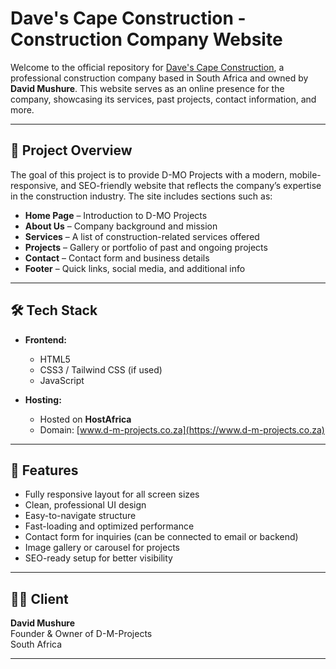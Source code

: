 # Dave's Cape Construction - Construction Company Website

Welcome to the official repository for [Dave's Cape Construction](https://www.d-m-projects.co.za), a professional construction company based in South Africa and owned by **David Mushure**. This website serves as an online presence for the company, showcasing its services, past projects, contact information, and more.

---

## 📌 Project Overview

The goal of this project is to provide D-MO Projects with a modern, mobile-responsive, and SEO-friendly website that reflects the company’s expertise in the construction industry. The site includes sections such as:

- **Home Page** – Introduction to D-MO Projects
- **About Us** – Company background and mission
- **Services** – A list of construction-related services offered
- **Projects** – Gallery or portfolio of past and ongoing projects
- **Contact** – Contact form and business details
- **Footer** – Quick links, social media, and additional info

---

## 🛠️ Tech Stack

- **Frontend:**
  - HTML5
  - CSS3 / Tailwind CSS (if used)
  - JavaScript

- **Hosting:**
  - Hosted on **HostAfrica**
  - Domain: [www.d-m-projects.co.za](https://www.d-m-projects.co.za)

---

## 🚧 Features

- Fully responsive layout for all screen sizes
- Clean, professional UI design
- Easy-to-navigate structure
- Fast-loading and optimized performance
- Contact form for inquiries (can be connected to email or backend)
- Image gallery or carousel for projects
- SEO-ready setup for better visibility

---

## 🧑‍💼 Client

**David Mushure**  
Founder & Owner of D-M-Projects  
South Africa

---




